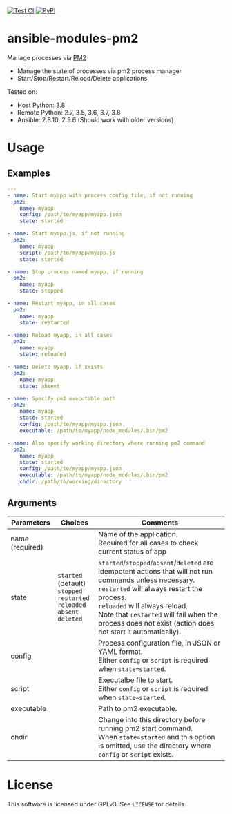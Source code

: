 [![Test CI](https://github.com/10sr/ansible-modules-pm2/workflows/Test%20CI/badge.svg)](https://github.com/10sr/ansible-modules-pm2/actions)
[![PyPI](https://img.shields.io/pypi/v/ansible-modules-pm2)](https://pypi.org/project/ansible-modules-pm2/)



ansible-modules-pm2
===================

Manage processes via [PM2](https://pm2.keymetrics.io/)

- Manage the state of processes via pm2 process manager
- Start/Stop/Restart/Reload/Delete applications



Tested on:

- Host Python: 3.8
- Remote Python: 2.7, 3.5, 3.6, 3.7, 3.8
- Ansible: 2.8.10, 2.9.6 (Should work with older versions)


Usage
=====


Examples
--------


```yaml
---
- name: Start myapp with process config file, if not running
  pm2:
    name: myapp
    config: /path/to/myapp/myapp.json
    state: started

- name: Start myapp.js, if not running
  pm2:
    name: myapp
    script: /path/to/myapp/myapp.js
    state: started

- name: Stop process named myapp, if running
  pm2:
    name: myapp
    state: stopped

- name: Restart myapp, in all cases
  pm2:
    name: myapp
    state: restarted

- name: Reload myapp, in all cases
  pm2:
    name: myapp
    state: reloaded

- name: Delete myapp, if exists
  pm2:
    name: myapp
    state: absent

- name: Specify pm2 executable path
  pm2:
    name: myapp
    state: started
    config: /path/to/myapp/myapp.json
    executable: /path/to/myapp/node_modules/.bin/pm2

- name: Also specify working directory where running pm2 command
  pm2:
    name: myapp
    state: started
    config: /path/to/myapp/myapp.json
    executable: /path/to/myapp/node_modules/.bin/pm2
    chdir: /path/to/working/directory
```


Arguments
---------

| Parameters      | Choices                                                                                | Comments                                                                                                                                                                                                                                                                                                  |
|-----------------|----------------------------------------------------------------------------------------|-----------------------------------------------------------------------------------------------------------------------------------------------------------------------------------------------------------------------------------------------------------------------------------------------------------|
| name (required) |                                                                                        | Name of the application.<br>Required for all cases to check current status of app                                                                                                                                                                                                                         |
| state           | `started` (default)<br>`stopped`<br>`restarted`<br>`reloaded`<br>`absent`<br>`deleted` | `started`/`stopped`/`absent`/`deleted` are idempotent actions that will not run commands unless necessary.<br>`restarted` will always restart the process.<br>`reloaded` will always reload.<br>Note that `restarted` will fail when the process does not exist (action does not start it automatically). |
| config          |                                                                                        | Process configuration file, in JSON or YAML format.<br>Either `config` or `script` is required when `state=started`.                                                                                                                                                                                      |
| script          |                                                                                        | Executalbe file to start.<br>Either `config` or `script` is required when `state=started`.                                                                                                                                                                                                                |
| executable      |                                                                                        | Path to pm2 executable.                                                                                                                                                                                                                                                                                   |
| chdir           |                                                                                        | Change into this directory before running pm2 start command.<br>When `state=started` and this option is omitted, use the directory where `config` or `script` exists.                                                                                                                                     |

License
=======

This software is licensed under GPLv3. See `LICENSE` for details.
